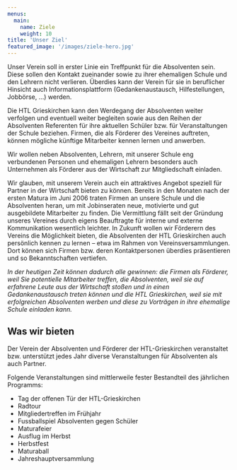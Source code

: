 ```yaml
---
menus:
  main:
    name: Ziele
    weight: 10
title: 'Unser Ziel'
featured_image: '/images/ziele-hero.jpg'
---
```

Unser Verein soll in erster Linie ein Treffpunkt für die Absolventen sein. Diese sollen den Kontakt zueinander sowie zu ihrer ehemaligen Schule und den Lehrern nicht verlieren. Überdies kann der Verein für sie in beruflicher Hinsicht auch Informationsplattform (Gedankenaustausch, Hilfestellungen, Jobbörse, …) werden.

Die HTL Grieskirchen kann den Werdegang der Absolventen weiter verfolgen und eventuell weiter begleiten sowie aus den Reihen der Absolventen Referenten für ihre aktuellen Schüler bzw. für Veranstaltungen der Schule beziehen. Firmen, die als Förderer des Vereines auftreten, können mögliche künftige Mitarbeiter kennen lernen und anwerben.

Wir wollen neben Absolventen, Lehrern, mit unserer Schule eng verbundenen Personen und ehemaligen Lehrern besonders auch Unternehmen als Förderer aus der Wirtschaft zur Mitgliedschaft einladen.

Wir glauben, mit unserem Verein auch ein attraktives Angebot speziell für Partner in der Wirtschaft bieten zu können. Bereits in den Monaten nach der ersten Matura im Juni 2006 traten Firmen an unsere Schule und die Absolventen heran, um mit Jobinseraten neue, motivierte und gut ausgebildete Mitarbeiter zu finden. Die Vermittlung fällt seit der Gründung unseres Vereines durch eigens Beauftragte für interne und externe Kommunikation wesentlich leichter. In Zukunft wollen wir Förderern des Vereins die Möglichkeit bieten, die Absolventen der HTL Grieskirchen auch persönlich kennen zu lernen – etwa im Rahmen von Vereinsversammlungen. Dort können sich Firmen bzw. deren Kontaktpersonen überdies präsentieren und so Bekanntschaften vertiefen.

_In der heutigen Zeit können dadurch alle gewinnen: die Firmen als Förderer, weil Sie potentielle Mitarbeiter treffen, die Absolventen, weil sie auf erfahrene Leute aus der Wirtschaft stoßen und in einen Gedankenaustausch treten können und die HTL Grieskirchen, weil sie mit erfolgreichen Absolventen werben und diese zu Vorträgen in ihre ehemalige Schule einladen kann._

## Was wir bieten
Der Verein der Absolventen und Förderer der HTL-Grieskirchen veranstaltet bzw. unterstützt jedes Jahr diverse Veranstaltungen für Absolventen als auch Partner.

Folgende Veranstaltungen sind mittlerweile fester Bestandteil des jährlichen Programms:

- Tag der offenen Tür der HTL-Grieskirchen
- Radtour
- Mitgliedertreffen im Frühjahr
- Fussballspiel Absolventen gegen Schüler
- Maturafeier
- Ausflug im Herbst
- Herbstfest
- Maturaball
- Jahreshauptversammlung
